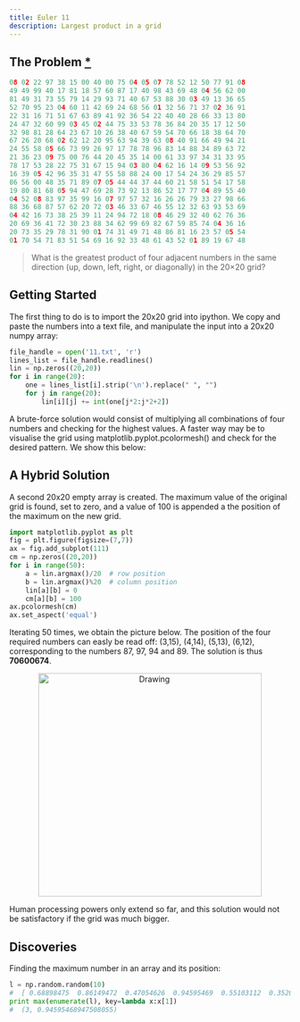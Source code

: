 ```yaml
---
title: Euler 11
description: Largest product in a grid
---
```


## The Problem [*](https://projecteuler.net/problem=11)

~~~python
08 02 22 97 38 15 00 40 00 75 04 05 07 78 52 12 50 77 91 08
49 49 99 40 17 81 18 57 60 87 17 40 98 43 69 48 04 56 62 00
81 49 31 73 55 79 14 29 93 71 40 67 53 88 30 03 49 13 36 65
52 70 95 23 04 60 11 42 69 24 68 56 01 32 56 71 37 02 36 91
22 31 16 71 51 67 63 89 41 92 36 54 22 40 40 28 66 33 13 80
24 47 32 60 99 03 45 02 44 75 33 53 78 36 84 20 35 17 12 50
32 98 81 28 64 23 67 10 26 38 40 67 59 54 70 66 18 38 64 70
67 26 20 68 02 62 12 20 95 63 94 39 63 08 40 91 66 49 94 21
24 55 58 05 66 73 99 26 97 17 78 78 96 83 14 88 34 89 63 72
21 36 23 09 75 00 76 44 20 45 35 14 00 61 33 97 34 31 33 95
78 17 53 28 22 75 31 67 15 94 03 80 04 62 16 14 09 53 56 92
16 39 05 42 96 35 31 47 55 58 88 24 00 17 54 24 36 29 85 57
86 56 00 48 35 71 89 07 05 44 44 37 44 60 21 58 51 54 17 58
19 80 81 68 05 94 47 69 28 73 92 13 86 52 17 77 04 89 55 40
04 52 08 83 97 35 99 16 07 97 57 32 16 26 26 79 33 27 98 66
88 36 68 87 57 62 20 72 03 46 33 67 46 55 12 32 63 93 53 69
04 42 16 73 38 25 39 11 24 94 72 18 08 46 29 32 40 62 76 36
20 69 36 41 72 30 23 88 34 62 99 69 82 67 59 85 74 04 36 16
20 73 35 29 78 31 90 01 74 31 49 71 48 86 81 16 23 57 05 54
01 70 54 71 83 51 54 69 16 92 33 48 61 43 52 01 89 19 67 48
~~~

> What is the greatest product of four adjacent numbers in the same direction (up, down, left, right, or diagonally) in the 20×20 grid?

## Getting Started
The first thing to do is to import the 20x20 grid into ipython. We copy and paste the numbers into a text file, and manipulate the input into a 20x20 numpy array:

~~~python
file_handle = open('11.txt', 'r')
lines_list = file_handle.readlines()
lin = np.zeros((20,20))
for i in range(20):
    one = lines_list[i].strip('\n').replace(" ", "")
    for j in range(20):
        lin[i][j] += int(one[j*2:j*2+2])
~~~

A brute-force solution would consist of multiplying all combinations of four numbers and checking for the highest values. A faster way may be to visualise the grid using <a class="specialCode">matplotlib.pyplot.pcolormesh()</a> and check for the desired pattern. We show this below:

## A Hybrid Solution
A second 20x20 empty array is created. The maximum value of the original grid is found, set to zero, and a value of 100 is appended a the position of the maximum on the new grid.
 
~~~python
import matplotlib.pyplot as plt
fig = plt.figure(figsize=(7,7))
ax = fig.add_subplot(111)
cm = np.zeros((20,20))
for i in range(50):
    a = lin.argmax()/20  # row position
    b = lin.argmax()%20  # column position
    lin[a][b] = 0
    cm[a][b] = 100
ax.pcolormesh(cm)
ax.set_aspect('equal')
~~~

Iterating 50 times, we obtain the picture below. The position of the four required numbers can easly be read off: (3,15), (4,14), (5,13), (6,12), corresponding to the numbers 87, 97, 94 and 89. The solution is thus **70600674**.
<p style="text-align:center;">
<img src="http://i.imgur.com/kTnIVol.png" alt="Drawing" style="width: 400px;"/></p>

Human processing powers only extend so far, and this solution would not be satisfactory if the grid was much bigger. 

## Discoveries
Finding the maximum number in an array and its position:

~~~python
l = np.random.random(10)
#  [ 0.68898475  0.86149472  0.47054626  0.94595469  0.55103112  0.35207956  0.10605037  0.12102672  0.64739373  0.40888121]
print max(enumerate(l), key=lambda x:x[1])
#  (3, 0.94595468947508055)
~~~

